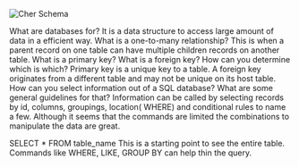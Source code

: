 ![Cher Schema](../schema.png)

What are databases for?
It is a data structure to access large amount of data in a efficient way.
What is a one-to-many relationship?
This is when a parent record on one table  can have multiple children records on another table.
What is a primary key? What is a foreign key? How can you determine which is which?
Primary key is a unique key to a table.  A foreign key  originates from a different table and may not be unique on its host table.
How can you select information out of a SQL database? What are some general guidelines for that?
Information can be called by selecting records by id, columns, groupings, location( WHERE) and conditional rules to name a few.  Although it seems that the commands are limited the combinations to manipulate the data are great.

SELECT * FROM table_name
This is  a starting point to see the entire table.  Commands like WHERE, LIKE, GROUP BY can help thin the query.
